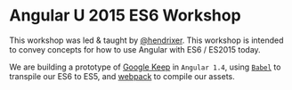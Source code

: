 Angular U 2015 ES6 Workshop
===========================

This workshop was led & taught by [@hendrixer](https://github.com/hendrixer).  This workshop is intended to convey concepts for how to use Angular with ES6 / ES2015 today. 

We are building a prototype of [Google Keep](https://play.google.com/store/apps/details?id=com.google.android.keep&hl=en) in `Angular 1.4`, using [`Babel`](https://babeljs.io/) to transpile our ES6 to ES5, and [webpack](http://webpack.github.io/) to compile our assets. 

